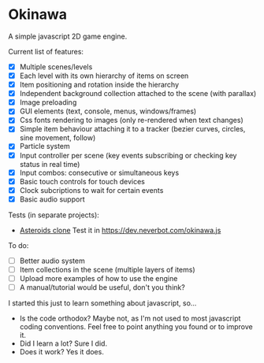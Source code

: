 Okinawa
=======

A simple javascript 2D game engine.

Current list of features:
 * [x] Multiple scenes/levels
 * [x] Each level with its own hierarchy of items on screen
 * [x] Item positioning and rotation inside the hierarchy
 * [x] Independent background collection attached to the scene (with parallax)
 * [x] Image preloading
 * [x] GUI elements (text, console, menus, windows/frames)
 * [x] Css fonts rendering to images (only re-rendered when text changes)
 * [x] Simple item behaviour attaching it to a tracker (bezier curves, circles, sine movement, follow)
 * [x] Particle system
 * [x] Input controller per scene (key events subscribing or checking key status in real time)
 * [x] Input combos: consecutive or simultaneous keys
 * [x] Basic touch controls for touch devices
 * [x] Clock subcriptions to wait for certain events
 * [x] Basic audio support

Tests (in separate projects):
 * [Asteroids clone](https://github.com/neverbot/okinawa-asteroids)
  Test it in https://dev.neverbot.com/okinawa.js

To do:
 * [ ] Better audio system
 * [ ] Item collections in the scene (multiple layers of items)
 * [ ] Upload more examples of how to use the engine
 * [ ] A manual/tutorial would be useful, don't you think?

I started this just to learn something about javascript, so...
 * Is the code orthodox? Maybe not, as I'm not used to most javascript coding conventions. Feel free to point anything you found or to improve it.
 * Did I learn a lot? Sure I did.
 * Does it work? Yes it does.
